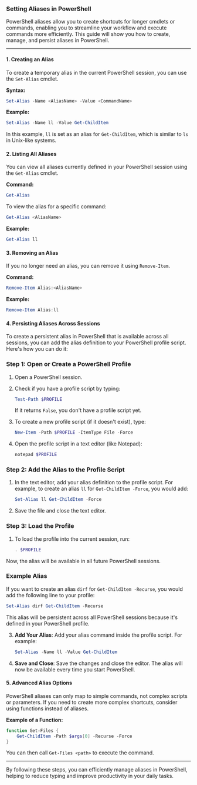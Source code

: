 ### Setting Aliases in PowerShell

PowerShell aliases allow you to create shortcuts for longer cmdlets or commands, enabling you to streamline your workflow and execute commands more efficiently. This guide will show you how to create, manage, and persist aliases in PowerShell.

---

#### 1. **Creating an Alias**
To create a temporary alias in the current PowerShell session, you can use the `Set-Alias` cmdlet.

**Syntax:**
```powershell
Set-Alias -Name <AliasName> -Value <CommandName>
```

**Example:**
```powershell
Set-Alias -Name ll -Value Get-ChildItem
```
In this example, `ll` is set as an alias for `Get-ChildItem`, which is similar to `ls` in Unix-like systems.

#### 2. **Listing All Aliases**
You can view all aliases currently defined in your PowerShell session using the `Get-Alias` cmdlet.

**Command:**
```powershell
Get-Alias
```

To view the alias for a specific command:
```powershell
Get-Alias <AliasName>
```

**Example:**
```powershell
Get-Alias ll
```

#### 3. **Removing an Alias**
If you no longer need an alias, you can remove it using `Remove-Item`.

**Command:**
```powershell
Remove-Item Alias:<AliasName>
```

**Example:**
```powershell
Remove-Item Alias:ll
```

#### 4. **Persisting Aliases Across Sessions**
To create a persistent alias in PowerShell that is available across all sessions, you can add the alias definition to your PowerShell profile script. Here's how you can do it:

### Step 1: Open or Create a PowerShell Profile

1. Open a PowerShell session.
2. Check if you have a profile script by typing:

   ```powershell
   Test-Path $PROFILE
   ```

   If it returns `False`, you don't have a profile script yet.

3. To create a new profile script (if it doesn't exist), type:

   ```powershell
   New-Item -Path $PROFILE -ItemType File -Force
   ```

4. Open the profile script in a text editor (like Notepad):

   ```powershell
   notepad $PROFILE
   ```

### Step 2: Add the Alias to the Profile Script

1. In the text editor, add your alias definition to the profile script. For example, to create an alias `ll` for `Get-ChildItem -Force`, you would add:

   ```powershell
   Set-Alias ll Get-ChildItem -Force
   ```

2. Save the file and close the text editor.

### Step 3: Load the Profile

1. To load the profile into the current session, run:

   ```powershell
   . $PROFILE
   ```

Now, the alias will be available in all future PowerShell sessions.

### Example Alias

If you want to create an alias `dirf` for `Get-ChildItem -Recurse`, you would add the following line to your profile:

```powershell
Set-Alias dirf Get-ChildItem -Recurse
```

This alias will be persistent across all PowerShell sessions because it's defined in your PowerShell profile.

3. **Add Your Alias**:
   Add your alias command inside the profile script. For example:
   ```powershell
   Set-Alias -Name ll -Value Get-ChildItem
   ```

4. **Save and Close**:
   Save the changes and close the editor. The alias will now be available every time you start PowerShell.

#### 5. **Advanced Alias Options**
PowerShell aliases can only map to simple commands, not complex scripts or parameters. If you need to create more complex shortcuts, consider using functions instead of aliases.

**Example of a Function:**
```powershell
function Get-Files {
    Get-ChildItem -Path $args[0] -Recurse -Force
}
```
You can then call `Get-Files <path>` to execute the command.

---

By following these steps, you can efficiently manage aliases in PowerShell, helping to reduce typing and improve productivity in your daily tasks.
